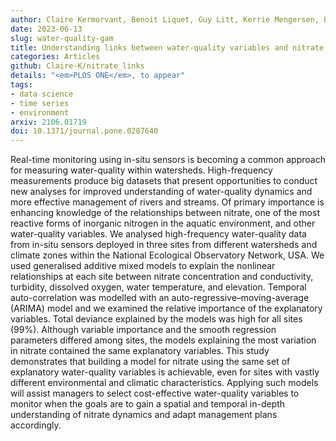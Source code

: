 ```yaml
---
author: Claire Kermorvant, Benoit Liquet, Guy Litt, Kerrie Mengersen, Erin E Peterson, Rob J Hyndman, Jeremy B Jones Jr, Catherine Leigh
date: 2023-06-13
slug: water-quality-gam
title: Understanding links between water-quality variables and nitrate concentration in freshwater streams using high-frequency sensor data
categories: Articles
github: Claire-K/nitrate_links
details: "<em>PLOS ONE</em>, to appear"
tags:
- data science
- time series
- environment
arxiv: 2106.01719
doi: 10.1371/journal.pone.0287640
---
```


Real-time monitoring using in-situ sensors is becoming a common approach for measuring water-quality within watersheds. High-frequency measurements produce big datasets that present opportunities to conduct new analyses for improved understanding of water-quality dynamics and more effective management of rivers and streams. Of primary importance is enhancing knowledge of the relationships between nitrate, one of the most reactive forms of inorganic nitrogen in the aquatic environment, and other water-quality variables. We analysed high-frequency water-quality data from in-situ sensors deployed in three sites from different watersheds and climate zones within the National Ecological Observatory Network, USA. We used generalised additive mixed models to explain the nonlinear relationships at each site between nitrate concentration and conductivity, turbidity, dissolved oxygen, water temperature, and elevation. Temporal auto-correlation was modelled with an auto-regressive–moving-average (ARIMA) model and we examined the relative importance of the explanatory variables. Total deviance explained by the models was high for all sites (99%). Although variable importance and the smooth regression parameters differed among sites, the models explaining the most variation in nitrate contained the same explanatory variables. This study demonstrates that building a model for nitrate using the same set of explanatory water-quality variables is achievable, even for sites with vastly different environmental and climatic characteristics. Applying such models will assist managers to select cost-effective water-quality variables to monitor when the goals are to gain a spatial and temporal in-depth understanding of nitrate dynamics and adapt management plans accordingly.
